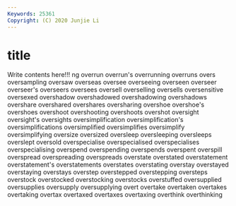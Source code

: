 ```yaml
---
Keywords: 25361
Copyright: (C) 2020 Junjie Li
---
```


# title

Write contents here!!!
ng 
overrun 
overrun's 
overrunning
overruns 
overs 
oversampling 
oversaw 
overseas 
oversee 
overseeing 
overseen 
overseer 
overseer's
overseers 
oversees 
oversell 
overselling 
oversells 
oversensitive 
oversexed 
overshadow 
overshadowed 
overshadowing
overshadows 
overshare 
overshared 
overshares 
oversharing 
overshoe 
overshoe's 
overshoes 
overshoot 
overshooting
overshoots 
overshot 
oversight 
oversight's 
oversights 
oversimplification 
oversimplification's 
oversimplifications 
oversimplified 
oversimplifies
oversimplify 
oversimplifying 
oversize 
oversized 
oversleep 
oversleeping 
oversleeps 
overslept 
oversold 
overspecialise
overspecialised 
overspecialises 
overspecialising 
overspend 
overspending 
overspends 
overspent 
overspill 
overspread 
overspreading
overspreads 
overstate 
overstated 
overstatement 
overstatement's 
overstatements 
overstates 
overstating 
overstay 
overstayed
overstaying 
overstays 
overstep 
overstepped 
overstepping 
oversteps 
overstock 
overstocked 
overstocking 
overstocks
overstuffed 
oversupplied 
oversupplies 
oversupply 
oversupplying 
overt 
overtake 
overtaken 
overtakes 
overtaking
overtax 
overtaxed 
overtaxes 
overtaxing 
overthink 
overthinking 

